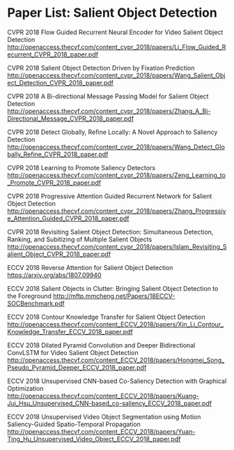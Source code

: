 # Paper List: Salient Object Detection

CVPR 2018 Flow Guided Recurrent Neural Encoder for Video Salient Object Detection http://openaccess.thecvf.com/content_cvpr_2018/papers/Li_Flow_Guided_Recurrent_CVPR_2018_paper.pdf

CVPR 2018 Salient Object Detection Driven by Fixation Prediction http://openaccess.thecvf.com/content_cvpr_2018/papers/Wang_Salient_Object_Detection_CVPR_2018_paper.pdf 

CVPR 2018 A Bi-directional Message Passing Model for Salient Object Detection http://openaccess.thecvf.com/content_cvpr_2018/papers/Zhang_A_Bi-Directional_Message_CVPR_2018_paper.pdf

CVPR 2018 Detect Globally, Refine Locally: A Novel Approach to Saliency Detection http://openaccess.thecvf.com/content_cvpr_2018/papers/Wang_Detect_Globally_Refine_CVPR_2018_paper.pdf

CVPR 2018 Learning to Promote Saliency Detectors http://openaccess.thecvf.com/content_cvpr_2018/papers/Zeng_Learning_to_Promote_CVPR_2018_paper.pdf

CVPR 2018 Progressive Attention Guided Recurrent Network for Salient Object Detection http://openaccess.thecvf.com/content_cvpr_2018/papers/Zhang_Progressive_Attention_Guided_CVPR_2018_paper.pdf

CVPR 2018 Revisiting Salient Object Detection: Simultaneous Detection, Ranking, and Subitizing of Multiple Salient Objects http://openaccess.thecvf.com/content_cvpr_2018/papers/Islam_Revisiting_Salient_Object_CVPR_2018_paper.pdf 

ECCV 2018 Reverse Attention for Salient Object Detection https://arxiv.org/abs/1807.09940

ECCV 2018 Salient Objects in Clutter: Bringing Salient Object Detection to the Foreground http://mftp.mmcheng.net/Papers/18ECCV-SOCBenchmark.pdf

ECCV 2018 Contour Knowledge Transfer for Salient Object Detection http://openaccess.thecvf.com/content_ECCV_2018/papers/Xin_Li_Contour_Knowledge_Transfer_ECCV_2018_paper.pdf

ECCV 2018 Dilated Pyramid Convolution and Deeper Bidirectional ConvLSTM for Video Salient Object Detection http://openaccess.thecvf.com/content_ECCV_2018/papers/Hongmei_Song_Pseudo_Pyramid_Deeper_ECCV_2018_paper.pdf

ECCV 2018 Unsupervised CNN-based Co-Saliency Detection with Graphical Optimization http://openaccess.thecvf.com/content_ECCV_2018/papers/Kuang-Jui_Hsu_Unsupervised_CNN-based_co-saliency_ECCV_2018_paper.pdf 

ECCV 2018 Unsupervised Video Object Segmentation using Motion Saliency-Guided Spatio-Temporal Propagation http://openaccess.thecvf.com/content_ECCV_2018/papers/Yuan-Ting_Hu_Unsupervised_Video_Object_ECCV_2018_paper.pdf
